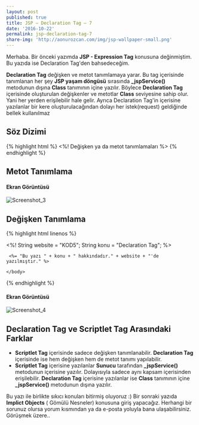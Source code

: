 ```yaml
---
layout: post
published: true
title: JSP – Declaration Tag – 7
date: '2016-10-22'
permalink: jsp-declaration-tag-7
share-img: 'http://aonurozcan.com/img/jsp-wallpaper-small.png'
---
```

Merhaba. Bir önceki yazımda **JSP - Expression Tag** konusuna değinmiştim. Bu yazıda ise Declaration Tag'den bahsedeceğim. 

**Declaration Tag** değişken ve metot tanımlamaya yarar. Bu tag içerisinde tanımlanan her şey **JSP yaşam döngüsü** sırasında **_jspService()** metodunun dışına **Class** tanımının içine yazılır. Böylece **Declaration Tag** içerisinde oluşturulan değişkenler ve metotlar **Class** seviyesine sahip olur. Yani her yerden erişilebilir hale gelir. Ayrıca Declaration Tag'in içerisine yazılanlar bir kere oluşturulacağından dolayı her istek(request) geldiğinde bellek kullanılmaz 

## Söz Dizimi

{% highlight html %}
	<%! Değişken ya da metot tanımlamaları %>
{% endhighlight %}

## Metot Tanımlama

<script src="https://gist.github.com/AOnurOzcan/f97f9db599e6b25ecd83a51a7652b26e.js"></script>

#### Ekran Görüntüsü 
![Screenshot_3](http://kod5.org/wp-content/uploads/Screenshot_33.png)

## Değişken Tanımlama

{% highlight html linenos %}
<html>
	<head>
		<meta http-equiv="Content-Type" content="text/html; charset=UTF-8">
		<title>Directive Tags</title>
	</head>
	<body>
	<%!
		String website = "KOD5";
		String konu = "Declaration Tag";
	 %>

	 <%= "Bu yazı " + konu + " hakkındadır." + website + "'de yazılmıştır." %>

	</body>
</html>
{% endhighlight %}

#### Ekran Görüntüsü
![Screenshot_4](http://kod5.org/wp-content/uploads/Screenshot_43.png)

## Declaration Tag ve Scriptlet Tag Arasındaki Farklar

*   **Scriptlet Tag** içerisinde sadece değişken tanımlanabilir. **Declaration Tag** içerisinde ise hem değişken hem de metot tanımı yapılabilir.
*   **Scriptlet Tag** içerisine yazılanlar **Sunucu** tarafından **_jspService()** metodunun içerisine yazılır. Dolayısıyla sadece aynı kapsam içerisinden erişilebilir. **Declaration Tag** içerisine yazılanlar ise **Class** tanımının içine **_jspService()** metodunun dışına yazılır.

Bu yazı ile birlikte sıkıcı konuları bitirmiş oluyoruz :) Bir sonraki yazıda **Implict Objects** ( Gömülü Nesneler) konusuna giriş yapacağız. Herhangi bir sorunuz olursa yorum kısmından ya da e-posta yoluyla bana ulaşabilirsiniz. Görüşmek üzere..

